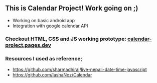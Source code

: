 ## This is Calendar Project! Work going on ;)
- Working on basic android app
- Integration with google calendar API
### Checkout HTML, CSS and JS working prototype: [calendar-project.pages.dev](https://calendar-project.pages.dev/)

### Resources I used as reference;
- https://github.com/sharmadhiraj/live-nepali-date-time-javascript
- https://github.com/lashaNoz/Calendar
